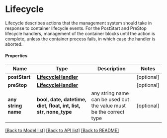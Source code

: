 # Lifecycle

Lifecycle describes actions that the management system should take in response to container lifecycle events. For the PostStart and PreStop lifecycle handlers, management of the container blocks until the action is complete, unless the container process fails, in which case the handler is aborted.

#### Properties
Name | Type | Description | Notes
------------ | ------------- | ------------- | -------------
**postStart** | [**LifecycleHandler**](LifecycleHandler.md) |  | [optional] 
**preStop** | [**LifecycleHandler**](LifecycleHandler.md) |  | [optional] 
**any string name** | **bool, date, datetime, dict, float, int, list, str, none_type** | any string name can be used but the value must be the correct type | [optional]

[[Back to Model list]](../README.md#documentation-for-models) [[Back to API list]](../README.md#documentation-for-api-endpoints) [[Back to README]](../README.md)

